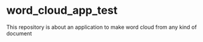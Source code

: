 # word_cloud_app_test
This repository is about an application to make word cloud from any kind of document
